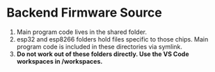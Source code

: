 # Backend Firmware Source

1. Main program code lives in the shared folder.
2. esp32 and esp8266 folders hold files specific to those chips. Main program code is included in these directories via symlink.
3. **Do not work out of these folders directly. Use the VS Code workspaces in /workspaces.**